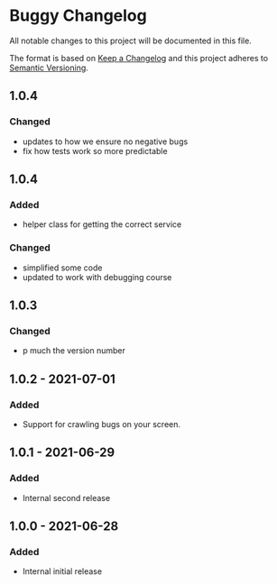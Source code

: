 # Buggy Changelog

All notable changes to this project will be documented in this file.

The format is based on [Keep a Changelog](http://keepachangelog.com/) and this project adheres to [Semantic Versioning](http://semver.org/).

## 1.0.4
### Changed
- updates to how we ensure no negative bugs
- fix how tests work so more predictable

## 1.0.4
### Added
- helper class for getting the correct service

### Changed
- simplified some code
- updated to work with debugging course


## 1.0.3
### Changed
- p much the version number


## 1.0.2 - 2021-07-01
### Added
- Support for crawling bugs on your screen.

## 1.0.1 - 2021-06-29
### Added
- Internal second release

## 1.0.0 - 2021-06-28
### Added
- Internal initial release
